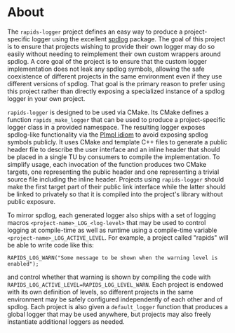 # About

The `rapids-logger` project defines an easy way to produce a project-specific logger using the excellent [spdlog](https://github.com/gabime/spdlog) package.
The goal of this project is to ensure that projects wishing to provide their own logger may do so easily without needing to reimplement their own custom wrappers around spdlog.
A core goal of the project is to ensure that the custom logger implementation does not leak any spdlog symbols, allowing the safe coexistence of different projects in the same environment even if they use different versions of spdlog.
That goal is the primary reason to prefer using this project rather than directly exposing a specialized instance of a spdlog logger in your own project.

`rapids-logger` is designed to be used via CMake.
Its CMake defines a function `rapids_make_logger` that can be used to produce a project-specific logger class in a provided namespace.
The resulting logger exposes spdlog-like functionality via the [PImpl idiom](https://en.cppreference.com/w/cpp/language/pimpl) to avoid exposing spdlog symbols publicly.
It uses CMake and template C++ files to generate a public header file to describe the user interface and an inline header that should be placed in a single TU by consumers to compile the implementation.
To simplify usage, each invocation of the function produces two CMake targets, one representing the public header and one representing a trivial source file including the inline header.
Projects using `rapids-logger` should make the first target part of their public link interface while the latter should be linked to privately so that it is compiled into the project's library without public exposure.

To mirror spdlog, each generated logger also ships with a set of logging macros `<project-name>_LOG_<log-level>` that may be used to control logging at compile-time as well as runtime using a compile-time variable `<project-name>_LOG_ACTIVE_LEVEL`.
For example, a project called "rapids" will be able to write code like this:
```
RAPIDS_LOG_WARN("Some message to be shown when the warning level is enabled");
```
and control whether that warning is shown by compiling the code with `RAPIDS_LOG_ACTIVE_LEVEL=RAPIDS_LOG_LEVEL_WARN`.
Each project is endowed with its own definition of levels, so different projects in the same environment may be safely configured independently of each other and of spdlog.
Each project is also given a `default_logger` function that produces a global logger that may be used anywhere, but projects may also freely instantiate additional loggers as needed.
